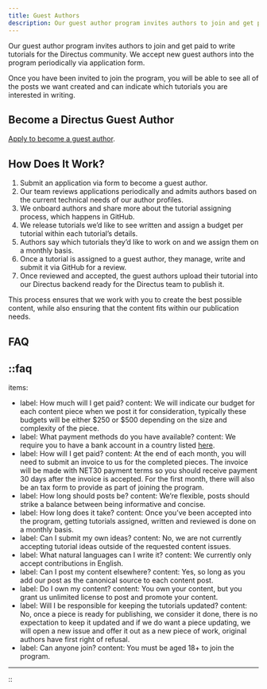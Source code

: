 ```yaml
---
title: Guest Authors
description: Our guest author program invites authors to join and get paid to write tutorials for the Directus community.
---
```


Our guest author program invites authors to join and get paid to write tutorials for the Directus community. We accept new guest authors into the program periodically via application form. 

Once you have been invited to join the program, you will be able to see all of the posts we want created and can indicate which tutorials you are interested in writing. 

## Become a Directus Guest Author

[Apply to become a guest author](https://directus.typeform.com/to/nUgCrJ5J).

## How Does It Work?

1. Submit an application via form to become a guest author.
2. Our team reviews applications periodically and admits authors based on the current technical needs of our author profiles.
3. We onboard authors and share more about the tutorial assigning process, which happens in GitHub.
4. We release tutorials we’d like to see written and assign a budget per tutorial within each tutorial’s details.
5. Authors say which tutorials they’d like to work on and we assign them on a monthly basis.
6. Once a tutorial is assigned to a guest author, they manage, write and submit it via GitHub for a review.
7. Once reviewed and accepted, the guest authors upload their tutorial into our Directus backend ready for the Directus team to publish it. 

This process ensures that we work with you to create the best possible content, while also ensuring that the content fits within our publication needs.

## FAQ

::faq
---
items: 
  - label: How much will I get paid?
    content: We will indicate our budget for each content piece when we post it for consideration, typically these budgets will be either $250 or $500 depending on the size and complexity of the piece.
  - label: What payment methods do you have available?
    content: We require you to have a bank account in a country listed [here](https://help.bill.com/direct/s/article/360007172671).
  - label: How will I get paid?
    content: At the end of each month, you will need to submit an invoice to us for the completed pieces. The invoice will be made with NET30 payment terms so you should receive payment 30 days after the invoice is accepted. For the first month, there will also be an tax form to provide as part of joining the program.
  - label: How long should posts be?
    content: We’re flexible, posts should strike a balance between being informative and concise.
  - label: How long does it take?
    content: Once you’ve been accepted into the program, getting tutorials assigned, written and reviewed is done on a monthly basis.
  - label: Can I submit my own ideas?
    content: No, we are not currently accepting tutorial ideas outside of the requested content issues.
  - label: What natural languages can I write it?
    content: We currently only accept contributions in English.
  - label: Can I post my content elsewhere?
    content: Yes, so long as you add our post as the canonical source to each content post.
  - label: Do I own my content?
    content: You own your content, but you grant us unlimited license to post and promote your content.
  - label: Will I be responsible for keeping the tutorials updated?
    content: No, once a piece is ready for publishing, we consider it done, there is no expectation to keep it updated and if we do want a piece updating, we will open a new issue and offer it out as a new piece of work, original authors have first right of refusal.
  - label: Can anyone join?
    content: You must be aged 18+ to join the program.
---
::
